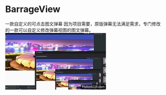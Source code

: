 # BarrageView
一款自定义的可点击图文弹幕
因为项目需要，原版弹幕无法满足需求，专门修改的一款可以自定义修改弹幕视图的图文弹幕。
![Aaron Swartz](https://raw.githubusercontent.com/JustinXiang/BarrageView/master/danmu.gif)
